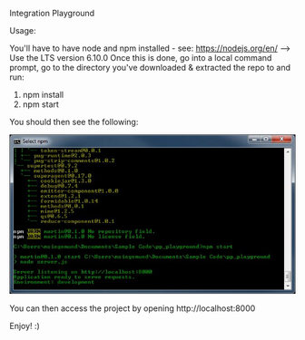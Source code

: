 Integration Playground

Usage:

You'll have to have node and npm installed - see: https://nodejs.org/en/ --> Use the LTS version 6.10.0
Once this is done, go into a local command prompt, go to the directory you've downloaded & extracted the repo to and run:

1. npm install
2. npm start

You should then see the following:

![CMD NPM](https://www.github.com/marsie84/pp_playground_v1/blob/master/npm.jpg)


You can then access the project by opening http://localhost:8000

Enjoy! :)
